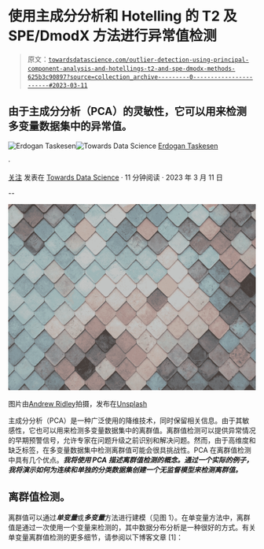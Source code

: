 # 使用主成分分析和 Hotelling 的 T2 及 SPE/DmodX 方法进行异常值检测

> 原文：[`towardsdatascience.com/outlier-detection-using-principal-component-analysis-and-hotellings-t2-and-spe-dmodx-methods-625b3c90897?source=collection_archive---------0-----------------------#2023-03-11`](https://towardsdatascience.com/outlier-detection-using-principal-component-analysis-and-hotellings-t2-and-spe-dmodx-methods-625b3c90897?source=collection_archive---------0-----------------------#2023-03-11)

## 由于主成分分析（PCA）的灵敏性，它可以用来检测多变量数据集中的异常值。

[](https://erdogant.medium.com/?source=post_page-----625b3c90897--------------------------------)![Erdogan Taskesen](https://erdogant.medium.com/?source=post_page-----625b3c90897--------------------------------)[](https://towardsdatascience.com/?source=post_page-----625b3c90897--------------------------------)![Towards Data Science](https://towardsdatascience.com/?source=post_page-----625b3c90897--------------------------------) [Erdogan Taskesen](https://erdogant.medium.com/?source=post_page-----625b3c90897--------------------------------)

·

[关注](https://medium.com/m/signin?actionUrl=https%3A%2F%2Fmedium.com%2F_%2Fsubscribe%2Fuser%2F4e636e2ef813&operation=register&redirect=https%3A%2F%2Ftowardsdatascience.com%2Foutlier-detection-using-principal-component-analysis-and-hotellings-t2-and-spe-dmodx-methods-625b3c90897&user=Erdogan+Taskesen&userId=4e636e2ef813&source=post_page-4e636e2ef813----625b3c90897---------------------post_header-----------) 发表在 [Towards Data Science](https://towardsdatascience.com/?source=post_page-----625b3c90897--------------------------------) · 11 分钟阅读 · 2023 年 3 月 11 日[](https://medium.com/m/signin?actionUrl=https%3A%2F%2Fmedium.com%2F_%2Fvote%2Ftowards-data-science%2F625b3c90897&operation=register&redirect=https%3A%2F%2Ftowardsdatascience.com%2Foutlier-detection-using-principal-component-analysis-and-hotellings-t2-and-spe-dmodx-methods-625b3c90897&user=Erdogan+Taskesen&userId=4e636e2ef813&source=-----625b3c90897---------------------clap_footer-----------)

--

[](https://medium.com/m/signin?actionUrl=https%3A%2F%2Fmedium.com%2F_%2Fbookmark%2Fp%2F625b3c90897&operation=register&redirect=https%3A%2F%2Ftowardsdatascience.com%2Foutlier-detection-using-principal-component-analysis-and-hotellings-t2-and-spe-dmodx-methods-625b3c90897&source=-----625b3c90897---------------------bookmark_footer-----------)![](img/c6d1216a283cf22c5bca9061dca4820b.png)

图片由[Andrew Ridley](https://unsplash.com/@aridley88?utm_source=unsplash&utm_medium=referral&utm_content=creditCopyText)拍摄，发布在[Unsplash](https://unsplash.com/photos/jR4Zf-riEjI?utm_source=unsplash&utm_medium=referral&utm_content=creditCopyText)

主成分分析（PCA）是一种广泛使用的降维技术，同时保留相关信息。由于其敏感性，它也可以用来检测多变量数据集中的离群值。离群值检测可以提供异常情况的早期预警信号，允许专家在问题升级之前识别和解决问题。然而，由于高维度和缺乏标签，在多变量数据集中检测离群值可能会很具挑战性。PCA 在离群值检测中具有几个优点。***我将使用 PCA 描述离群值检测的概念。通过一个实际的例子，我将演示如何为连续和单独的分类数据集创建一个无监督模型来检测离群值。***

## 离群值检测。

离群值可以通过***单变量***或***多变量***方法进行建模（见图 1）。在单变量方法中，离群值是通过一次使用一个变量来检测的，其中数据分布分析是一种很好的方式。有关单变量离群值检测的更多细节，请参阅以下博客文章 [1]：

